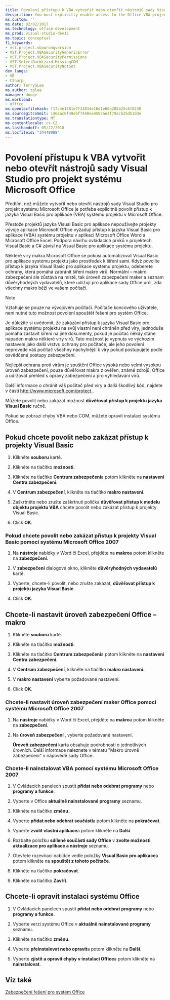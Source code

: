 ```yaml
---
title: Povolení přístupu k VBA vytvořit nebo otevřít nástrojů sady Visual Studio pro projekt systému Microsoft Office
decsprition: You must explicitly enable access to the Office VBA project system before you can create or open a Visual Studio Tools for Office system project
ms.custom: ''
ms.date: 02/02/2017
ms.technology: office-development
ms.prod: visual-studio-dev15
ms.topic: conceptual
f1_keywords:
- vst.project.vbawrongversion
- VST.Project.VBASecurityGenericError
- VST.Project.VBASecurityPermissions
- VST.SelectDocWizard.MissingCOM
- VST.Project.VBASecurityNotSet
dev_langs:
- VB
- CSharp
author: TerryGLee
ms.author: tglee
manager: douge
ms.workload:
- office
ms.openlocfilehash: f17c4e1481e7f33034e16d1e60a285b25c6f8230
ms.sourcegitcommit: 1466ac0f49ebf7448ea4507ae3f79acb25d51d3e
ms.translationtype: MT
ms.contentlocale: cs-CZ
ms.lasthandoff: 05/22/2018
ms.locfileid: "34448988"
---
```

# <a name="enable-access-to-vba-to-create-or-open-a-visual-studio-tools-for-the-microsoft-office-system-project"></a>Povolení přístupu k VBA vytvořit nebo otevřít nástrojů sady Visual Studio pro projekt systému Microsoft Office

Předtím, než můžete vytvořit nebo otevřít nástrojů sady Visual Studio pro projekt systému Microsoft Office je potřeba explicitně povolit přístup k jazyka Visual Basic pro aplikace (VBA) systému projektu v Microsoft Office.

 Přestože projektů jazyka Visual Basic pro aplikace nepoužívejte projekty vývoje aplikace Microsoft Office vyžadují přístup k jazyka Visual Basic pro aplikace (VBA) systému projektu v aplikaci Microsoft Office Word a Microsoft Office Excel. Podpora návrhu ovládacích prvků v projektech Visual Basic a C# závisí na Visual Basic pro aplikace systému projektu.

 Některé viry makra Microsoft Office se pokusí automatizovat Visual Basic pro aplikace systému projektu jako prostředek k šíření sami. Když povolíte přístup k jazyka Visual Basic pro aplikace systému projektu, odeberete ochrany, která pomáhá zabránit šíření makro virů. Normální – makro zabezpečení ale zůstává na místě, tak úroveň zabezpečení maker a seznam důvěryhodných vydavatelů, které udržují pro aplikace sady Office určí, zda všechny makro běží ve vašem počítači.

> [!NOTE]
> Vztahuje se pouze na vývojovém počítači. Počítače koncového uživatele, není nutné tuto možnost povolení spouštět řešení pro systém Office.

 Je důležité si uvědomit, že zakázání přístup k jazyka Visual Basic pro aplikace systému projektu na svůj vlastní není chráněn před viry, jednoduše pomáhá zastavit šíření na jiné dokumenty, pokud je počítač někdy stane napaden makra některé viry virů. Tato možnost je vypnuta ve výchozím nastavení jako další vrstvu ochrany pro počítače, ale jeho povolení neprovede váš počítač všechny náchylnější k viry pokud postupujete podle osvědčené postupy zabezpečení.

 Nejlepší ochrana proti virům je spuštění Office vysoká nebo velmi vysokou úroveň zabezpečení, pouze důvěřovat makra z ověřen, známé zdrojů, Office a udržovat přehled s opravy zabezpečení a pro vyhledávání virů.

 Další informace o chránit váš počítač před viry a další škodlivý kód, najdete v části [ http://www.microsoft.com/protect ](http://www.microsoft.com/protect).

 Můžete povolit nebo zakázat možnost **důvěřovat přístup k projektu jazyka Visual Basic** ručně.

 Pokud se zobrazí chyby VBA nebo COM, můžete opravit instalaci systému Office.

## <a name="to-enable-or-disable-access-to-visual-basic-projects"></a>Pokud chcete povolit nebo zakázat přístup k projekty Visual Basic

1. Klikněte **souboru** kartě.

2. Klikněte na tlačítko **možnosti**.

3. Klikněte na tlačítko **Centrum zabezpečení**a potom klikněte na **nastavení Centra zabezpečení**.

4. V **Centrum zabezpečení**, klikněte na tlačítko **makro nastavení**.

5. Zaškrtněte nebo zrušte zaškrtnutí políčka **důvěřovat přístup k modelu objektu projektu VBA** chcete povolit nebo zakázat přístup k projekty Visual Basic.

6. Click **OK**.

### <a name="to-enable-or-disable-access-to-visual-basic-projects-with-the-2007-microsoft-office-system"></a>Pokud chcete povolit nebo zakázat přístup k projekty Visual Basic pomocí systému Microsoft Office 2007

1. Na **nástroje** nabídky v Word či Excel, přejděte na **makro**a potom klikněte na **zabezpečení**.

2. V **zabezpečení** dialogové okno, klikněte **důvěryhodných vydavatelů** kartě.

3. Vyberte, chcete-li povolit, nebo zrušte zakázat, **důvěřovat přístup k projektu jazyka Visual Basic**.

4. Click **OK**.

## <a name="to-set-your-office-macro-security-level"></a>Chcete-li nastavit úroveň zabezpečení Office – makro

1. Klikněte **souboru** kartě.

2. Klikněte na tlačítko **možnosti**.

3. Klikněte na tlačítko **Centrum zabezpečení**a potom klikněte na **nastavení Centra zabezpečení**.

4. V **Centrum zabezpečení**, klikněte na tlačítko **makro nastavení**.

5. V **makro nastavení** vyberte požadované nastavení.

6. Click **OK**.

### <a name="to-set-your-office-macro-security-level-with-the-2007-microsoft-office-system"></a>Chcete-li nastavit úroveň zabezpečení maker Office pomocí systému Microsoft Office 2007

1. Na **nástroje** nabídky v Word či Excel, přejděte na **makro**a potom klikněte na **zabezpečení**.

2. Na **úroveň zabezpečení** , vyberte požadované nastavení.

    **Úroveň zabezpečení** karta obsahuje podrobnosti o jednotlivých úrovních. Další informace naleznete v tématu "Makro úrovně zabezpečení" v nápovědě sady Office.

### <a name="to-install-vba-with-the-2007-microsoft-office-system"></a>Chcete-li nainstalovat VBA pomocí systému Microsoft Office 2007

1. V Ovládacích panelech spustit **přidat nebo odebrat programy** nebo **programy a funkce**.

2. Vyberte v Office **aktuálně nainstalované programy** seznamu.

3. Klikněte na tlačítko **změnu**.

4. Vyberte **přidat nebo odebrat součásti**a potom klikněte na **pokračovat**.

5. Vyberte **zvolit vlastní aplikace**a potom klikněte na **Další**.

6. Rozbalte položku **sdílené součásti sady Office** v **zvolte možnosti aktualizace pro aplikace a nástroje** seznamu.

7. Otevřete rozevírací nabídce vedle položky **Visual Basic pro aplikace**a potom klikněte na **spouštět z tohoto počítače**.

8. Klikněte na tlačítko **pokračovat**.

9. Klikněte na tlačítko **Zavřít**.

## <a name="to-repair-your-installation-of-office"></a>Chcete-li opravit instalaci systému Office

1. V Ovládacích panelech spustit **přidat nebo odebrat programy** nebo **programy a funkce**.

2. Vyberte verzi systému Office v **aktuálně nainstalované programy** seznamu.

3. Klikněte na tlačítko **změnu**.

4. Vyberte **přeinstalovat nebo opravit**a potom klikněte na **Další**.

5. Vyberte **zjistit a opravit chyby v instalaci Office**a potom klikněte na **nainstalovat**.

## <a name="see-also"></a>Viz také

 [Zabezpečení řešení pro systém Office](../vsto/securing-office-solutions.md)